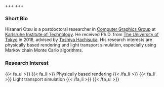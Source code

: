 +++
+++

### Short Bio
Hisanari Otsu is a postdoctoral researcher in <a href="https://cg.ivd.kit.edu/english/index.php" target="_blank">Computer Graphics Group</a> at <a href="http://www.kit.edu/english/index.php" target="_blank">Karlsruhe Institute of Technology</a>. He received Ph.D. from <a href="http://www.u-tokyo.ac.jp/en/index.html" target="_blank">The University of Tokyo</a> in 2018, advised by <a href="http://www.ci.i.u-tokyo.ac.jp/~hachisuka/" target="_blank">Toshiya Hachisuka</a>. His research interests are physically based rendering and light transport simulation, especially using Markov chain Monte Carlo algorithms.

### Research Interest
{{< fa_ul >}}
{{< fa_li >}}
Physically based rendering
{{< /fa_li >}}
{{< fa_li >}}
Light transport simulation
{{< /fa_li >}}
{{< /fa_ul >}}

